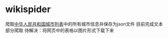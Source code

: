 # wikispider
爬取[中华人民共和国城市列表](https://zh.wikipedia.org/zh-cn/%E4%B8%AD%E5%8D%8E%E4%BA%BA%E6%B0%91%E5%85%B1%E5%92%8C%E5%9B%BD%E5%9F%8E%E5%B8%82%E5%88%97%E8%A1%A8)中的所有城市信息并保存为json文件
目前完成文本部分爬取
待解决：将网页中的表格以图片形式下载下来